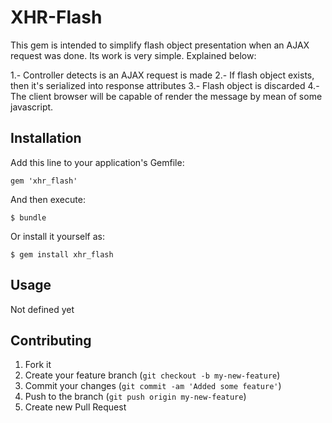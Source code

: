 # XHR-Flash

This gem is intended to simplify flash object presentation when an AJAX request was done.
Its work is very simple. Explained below:

1.- Controller detects is an AJAX request is made
2.- If flash object exists, then it's serialized into response attributes
3.- Flash object is discarded
4.- The client browser will be capable of render the message by mean of some javascript.

## Installation

Add this line to your application's Gemfile:

    gem 'xhr_flash'

And then execute:

    $ bundle

Or install it yourself as:

    $ gem install xhr_flash

## Usage

Not defined yet

## Contributing

1. Fork it
2. Create your feature branch (`git checkout -b my-new-feature`)
3. Commit your changes (`git commit -am 'Added some feature'`)
4. Push to the branch (`git push origin my-new-feature`)
5. Create new Pull Request
